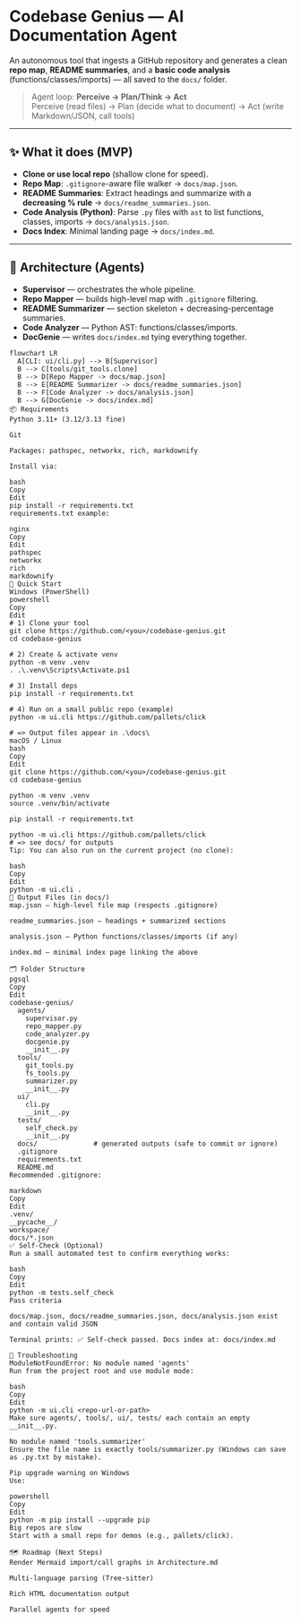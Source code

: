  # Codebase Genius — AI Documentation Agent

An autonomous tool that ingests a GitHub repository and generates a clean **repo map**, **README summaries**, and a **basic code analysis** (functions/classes/imports) — all saved to the `docs/` folder.

> Agent loop: **Perceive → Plan/Think → Act**  
> Perceive (read files) → Plan (decide what to document) → Act (write Markdown/JSON, call tools)

---

## ✨ What it does (MVP)

- **Clone or use local repo** (shallow clone for speed).
- **Repo Map**: `.gitignore`-aware file walker → `docs/map.json`.
- **README Summaries**: Extract headings and summarize with a **decreasing % rule** → `docs/readme_summaries.json`.
- **Code Analysis (Python)**: Parse `.py` files with `ast` to list functions, classes, imports → `docs/analysis.json`.
- **Docs Index**: Minimal landing page → `docs/index.md`.

---

## 🧩 Architecture (Agents)

- **Supervisor** — orchestrates the whole pipeline.
- **Repo Mapper** — builds high-level map with `.gitignore` filtering.
- **README Summarizer** — section skeleton + decreasing-percentage summaries.
- **Code Analyzer** — Python AST: functions/classes/imports.
- **DocGenie** — writes `docs/index.md` tying everything together.

```mermaid
flowchart LR
  A[CLI: ui/cli.py] --> B[Supervisor]
  B --> C[tools/git_tools.clone]
  B --> D[Repo Mapper -> docs/map.json]
  B --> E[README Summarizer -> docs/readme_summaries.json]
  B --> F[Code Analyzer -> docs/analysis.json]
  B --> G[DocGenie -> docs/index.md]
📦 Requirements
Python 3.11+ (3.12/3.13 fine)

Git

Packages: pathspec, networkx, rich, markdownify

Install via:

bash
Copy
Edit
pip install -r requirements.txt
requirements.txt example:

nginx
Copy
Edit
pathspec
networkx
rich
markdownify
🚀 Quick Start
Windows (PowerShell)
powershell
Copy
Edit
# 1) Clone your tool
git clone https://github.com/<you>/codebase-genius.git
cd codebase-genius

# 2) Create & activate venv
python -m venv .venv
. .\.venv\Scripts\Activate.ps1

# 3) Install deps
pip install -r requirements.txt

# 4) Run on a small public repo (example)
python -m ui.cli https://github.com/pallets/click

# => Output files appear in .\docs\
macOS / Linux
bash
Copy
Edit
git clone https://github.com/<you>/codebase-genius.git
cd codebase-genius

python -m venv .venv
source .venv/bin/activate

pip install -r requirements.txt

python -m ui.cli https://github.com/pallets/click
# => see docs/ for outputs
Tip: You can also run on the current project (no clone):

bash
Copy
Edit
python -m ui.cli .
📁 Output Files (in docs/)
map.json — high-level file map (respects .gitignore)

readme_summaries.json — headings + summarized sections

analysis.json — Python functions/classes/imports (if any)

index.md — minimal index page linking the above

🗂️ Folder Structure
pgsql
Copy
Edit
codebase-genius/
  agents/
    supervisor.py
    repo_mapper.py
    code_analyzer.py
    docgenie.py
    __init__.py
  tools/
    git_tools.py
    fs_tools.py
    summarizer.py
    __init__.py
  ui/
    cli.py
    __init__.py
  tests/
    self_check.py
    __init__.py
  docs/              # generated outputs (safe to commit or ignore)
  .gitignore
  requirements.txt
  README.md
Recommended .gitignore:

markdown
Copy
Edit
.venv/
__pycache__/
workspace/
docs/*.json
✅ Self-Check (Optional)
Run a small automated test to confirm everything works:

bash
Copy
Edit
python -m tests.self_check
Pass criteria

docs/map.json, docs/readme_summaries.json, docs/analysis.json exist and contain valid JSON

Terminal prints: ✅ Self-check passed. Docs index at: docs/index.md

🔧 Troubleshooting
ModuleNotFoundError: No module named 'agents'
Run from the project root and use module mode:

bash
Copy
Edit
python -m ui.cli <repo-url-or-path>
Make sure agents/, tools/, ui/, tests/ each contain an empty __init__.py.

No module named 'tools.summarizer'
Ensure the file name is exactly tools/summarizer.py (Windows can save as .py.txt by mistake).

Pip upgrade warning on Windows
Use:

powershell
Copy
Edit
python -m pip install --upgrade pip
Big repos are slow
Start with a small repo for demos (e.g., pallets/click).

🗺️ Roadmap (Next Steps)
Render Mermaid import/call graphs in Architecture.md

Multi-language parsing (Tree-sitter)

Rich HTML documentation output

Parallel agents for speed
